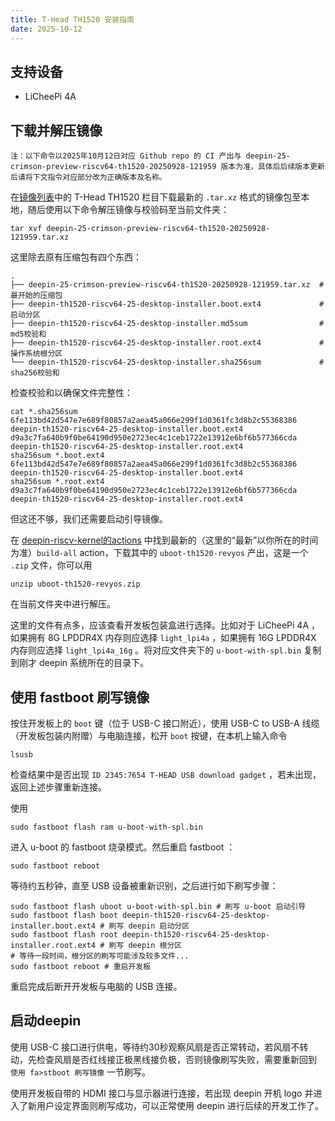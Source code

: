 ```yaml
---
title: T-Head TH1520 安装指南
date: 2025-10-12
---
```


## 支持设备

- LiCheePi 4A  

## 下载并解压镜像

```
注：以下命令以2025年10月12日对应 Github repo 的 CI 产出与 deepin-25-crimson-preview-riscv64-th1520-20250928-121959 版本为准，具体后后续版本更新后请将下文指令对应部分改为正确版本及名称。
```

在[镜像列表](https://deepin-community.github.io/sig-deepin-ports/images/riscv64)中的 T-Head TH1520 栏目下载最新的 `.tar.xz` 格式的镜像包至本地，随后使用以下命令解压镜像与校验码至当前文件夹：

```shell
tar xvf deepin-25-crimson-preview-riscv64-th1520-20250928-121959.tar.xz
```

这里除去原有压缩包有四个东西：
```
.
├── deepin-25-crimson-preview-riscv64-th1520-20250928-121959.tar.xz  # 最开始的压缩包
├── deepin-th1520-riscv64-25-desktop-installer.boot.ext4             # 启动分区
├── deepin-th1520-riscv64-25-desktop-installer.md5sum                # md5校验和
├── deepin-th1520-riscv64-25-desktop-installer.root.ext4             # 操作系统根分区
└── deepin-th1520-riscv64-25-desktop-installer.sha256sum             # sha256校验和
```

检查校验和以确保文件完整性：
```shell
cat *.sha256sum 
6fe113bd42d547e7e689f80857a2aea45a066e299f1d0361fc3d8b2c55368386  deepin-th1520-riscv64-25-desktop-installer.boot.ext4
d9a3c7fa640b9f0be64190d950e2723ec4c1ceb1722e13912e6bf6b577366cda  deepin-th1520-riscv64-25-desktop-installer.root.ext4
sha256sum *.boot.ext4 
6fe113bd42d547e7e689f80857a2aea45a066e299f1d0361fc3d8b2c55368386  deepin-th1520-riscv64-25-desktop-installer.boot.ext4
sha256sum *.root.ext4
d9a3c7fa640b9f0be64190d950e2723ec4c1ceb1722e13912e6bf6b577366cda  deepin-th1520-riscv64-25-desktop-installer.root.ext4
```

但这还不够，我们还需要启动引导镜像。  

在 [deepin-riscv-kernel的actions](https://github.com/deepin-community/deepin-riscv-kernel/actions) 中找到最新的（这里的“最新”以你所在的时间为准）`build-all` action，下载其中的 `uboot-th1520-revyos` 产出，这是一个 `.zip` 文件，你可以用

```shell
unzip uboot-th1520-revyos.zip
```

在当前文件夹中进行解压。  

这里的文件有点多，应该查看开发板包装盒进行选择。比如对于 LiCheePi 4A ，如果拥有 8G LPDDR4X 内存则应选择 `light_lpi4a` ，如果拥有 16G LPDDR4X 内存则应选择 `light_lpi4a_16g` 。将对应文件夹下的 `u-boot-with-spl.bin` 复制到刚才 deepin 系统所在的目录下。  

## 使用 fastboot 刷写镜像


按住开发板上的 `boot` 键（位于 USB-C 接口附近），使用 USB-C to USB-A 线缆（开发板包装内附赠）与电脑连接，松开 `boot` 按键，在本机上输入命令  
```shell
lsusb
```
检查结果中是否出现 `ID 2345:7654 T-HEAD USB download gadget` ，若未出现，返回上述步骤重新连接。  


使用  
```shell
sudo fastboot flash ram u-boot-with-spl.bin
```

进入 u-boot 的 fastboot 烧录模式。然后重启 fastboot ：

```shell
sudo fastboot reboot
```

等待约五秒钟，直至 USB 设备被重新识别，之后进行如下刷写步骤：
```shell
sudo fastboot flash uboot u-boot-with-spl.bin # 刷写 u-boot 启动引导
sudo fastboot flash boot deepin-th1520-riscv64-25-desktop-installer.boot.ext4 # 刷写 deepin 启动分区
sudo fastboot flash root deepin-th1520-riscv64-25-desktop-installer.root.ext4 # 刷写 deepin 根分区
# 等待一段时间，根分区的刷写可能涉及较多文件...
sudo fastboot reboot # 重启开发板
```

重启完成后断开开发板与电脑的 USB 连接。

## 启动deepin

使用 USB-C 接口进行供电，等待约30秒观察风扇是否正常转动，若风扇不转动，先检查风扇是否红线接正极黑线接负极，否则镜像刷写失败，需要重新回到 `使用 fa>stboot 刷写镜像` 一节刷写。  

使用开发板自带的 HDMI 接口与显示器进行连接，若出现 deepin 开机 logo 并进入了新用户设定界面则刷写成功，可以正常使用 deepin 进行后续的开发工作了。  
